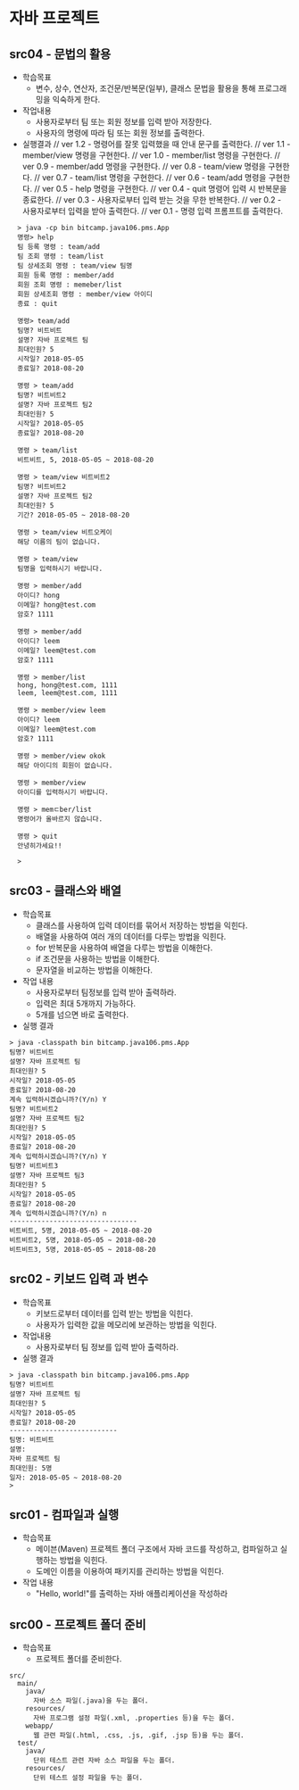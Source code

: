 # 자바 프로젝트 

## src04 - 문법의 활용
- 학습목표
  - 변수, 상수, 연산자, 조건문/반복문(일부), 클래스 문법을 활용을 통해
    프로그래밍을 익숙하게 한다.
- 작업내용  
  - 사용자로부터 팀 또는 회원 정보를 입력 받아 저장한다.
  - 사용자의 명령에 따라 팀 또는 회원 정보를 출력한다.
- 실행결과
// ver 1.2 - 명령어를 잘못 입력했을 때 안내 문구를 출력한다. 
// ver 1.1 - member/view 명령을 구현한다.
// ver 1.0 - member/list 명령을 구현한다.
// ver 0.9 - member/add 명령을 구현한다.
// ver 0.8 - team/view 명령을 구현한다.
// ver 0.7 - team/list 명령을 구현한다.
// ver 0.6 - team/add 명령을 구현한다.
// ver 0.5 - help 명령을 구현한다.
// ver 0.4 - quit 명령어 입력 시 반복문을 종료한다.
// ver 0.3 - 사용자로부터 입력 받는 것을 무한 반복한다.
// ver 0.2 - 사용자로부터 입력을 받아 출력한다.
// ver 0.1 - 명령 입력 프롬프트를 출력한다. 
```
  > java -cp bin bitcamp.java106.pms.App
  명령> help
  팀 등록 명령 : team/add
  팀 조회 명령 : team/list
  팀 상세조회 명령 : team/view 팀명
  회원 등록 명령 : member/add
  회원 조회 명령 : memeber/list
  회원 상세조회 명령 : member/view 아이디
  종료 : quit

  명령> team/add
  팀명? 비트비트
  설명? 자바 프로젝트 팀
  최대인원? 5
  시작일? 2018-05-05
  종료일? 2018-08-20

  명령 > team/add
  팀명? 비트비트2
  설명? 자바 프로젝트 팀2
  최대인원? 5
  시작일? 2018-05-05
  종료일? 2018-08-20

  명령 > team/list
  비트비트, 5, 2018-05-05 ~ 2018-08-20

  명령 > team/view 비트비트2
  팀명? 비트비트2
  설명? 자바 프로젝트 팀2
  최대인원? 5
  기간? 2018-05-05 ~ 2018-08-20

  명령 > team/view 비트오케이
  해당 이름의 팀이 없습니다.

  명령 > team/view
  팀명을 입력하시기 바랍니다.

  명령 > member/add
  아이디? hong
  이메일? hong@test.com
  암호? 1111

  명령 > member/add
  아이디? leem
  이메일? leem@test.com
  암호? 1111

  명령 > member/list 
  hong, hong@test.com, 1111
  leem, leem@test.com, 1111

  명령 > member/view leem
  아이디? leem
  이메일? leem@test.com
  암호? 1111

  명령 > member/view okok
  해당 아이디의 회원이 없습니다.

  명령 > member/view
  아이디를 입력하시기 바랍니다.

  명령 > memㄷber/list
  명령어가 올바르지 않습니다.

  명령 > quit
  안녕히가세요!!

  >
```

## src03 - 클래스와 배열
- 학습목표
  - 클래스를 사용하여 입력 데이터를 묶어서 저장하는 방법을 익힌다.
  - 배열을 사용하여 여러 개의 데이터를 다루는 방법을 익힌다.
  - for 반복문을 사용하여 배열을 다루는 방법을 이해한다.
  - if 조건문을 사용하는 방법을 이해한다.
  - 문자열을 비교하는 방법을 이해한다.
- 작업 내용
  - 사용자로부터 팀정보를 입력 받아 출력하라.
  - 입력은 최대 5개까지 가능하다.
  - 5개를 넘으면 바로 출력한다.
- 실행 결과
```
> java -classpath bin bitcamp.java106.pms.App
팀명? 비트비트
설명? 자바 프로젝트 팀
최대인원? 5
시작일? 2018-05-05
종료일? 2018-08-20
계속 입력하시겠습니까?(Y/n) Y
팀명? 비트비트2
설명? 자바 프로젝트 팀2
최대인원? 5
시작일? 2018-05-05
종료일? 2018-08-20
계속 입력하시겠습니까?(Y/n) Y
팀명? 비트비트3
설명? 자바 프로젝트 팀3
최대인원? 5
시작일? 2018-05-05
종료일? 2018-08-20
계속 입력하시겠습니까?(Y/n) n
--------------------------------
비트비트, 5명, 2018-05-05 ~ 2018-08-20
비트비트2, 5명, 2018-05-05 ~ 2018-08-20
비트비트3, 5명, 2018-05-05 ~ 2018-08-20
```

## src02 - 키보드 입력 과 변수
- 학습목표
  - 키보드로부터 데이터를 입력 받는 방법을 익힌다.
  - 사용자가 입력한 값을 메모리에 보관하는 방법을 익힌다.
- 작업내용
  - 사용자로부터 팀 정보를 입력 받아 출력하라.
- 실행 결과
```
> java -classpath bin bitcamp.java106.pms.App
팀명? 비트비트
설명? 자바 프로젝트 팀
최대인원? 5
시작일? 2018-05-05
종료일? 2018-08-20
---------------------------
팀명: 비트비트
설명:
자바 프로젝트 팀
최대인원: 5명
일자: 2018-05-05 ~ 2018-08-20
>

```

## src01 - 컴파일과 실행
- 학습목표
  - 메이븐(Maven) 프로젝트 폴더 구조에서 자바 코드를 작성하고, 컴파일하고 실행하는 방법을 익힌다.
  - 도메인 이름을 이용하여 패키지를 관리하는 방법을 익힌다.
- 작업 내용
  - "Hello, world!"를 출력하는 자바 애플리케이션을 작성하라

## src00 - 프로젝트 폴더 준비
- 학습목표
  - 프로젝트 폴더를 준비한다.

```
src/
  main/
    java/  
      자바 소스 파일(.java)을 두는 폴더.
    resources/
      자바 프로그램 설정 파일(.xml, .properties 등)을 두는 폴더.
    webapp/
      웹 관련 파일(.html, .css, .js, .gif, .jsp 등)을 두는 폴더.
  test/
    java/
      단위 테스트 관련 자바 소스 파일을 두는 폴더.
    resources/
      단위 테스트 설정 파일을 두는 폴더.
```